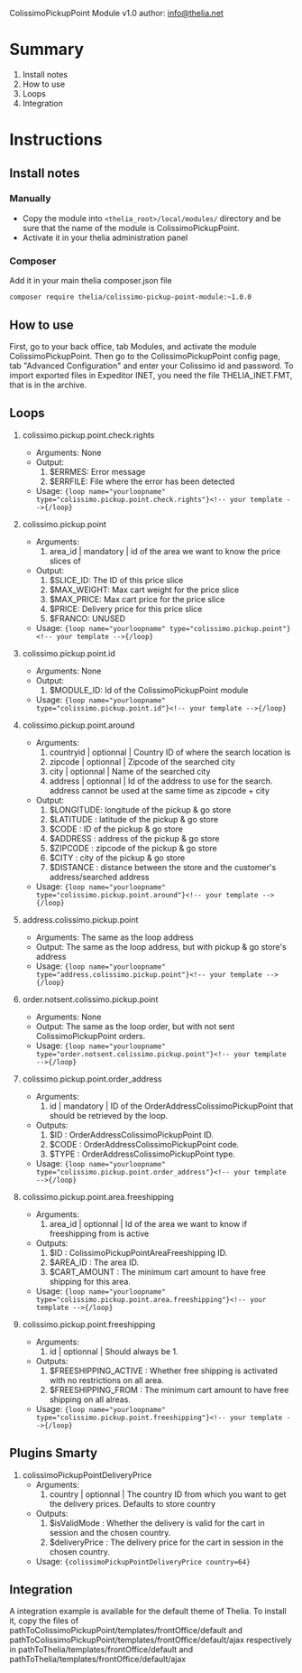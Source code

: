 ColissimoPickupPoint Module v1.0
author: <info@thelia.net>

Summary
=======

1. Install notes
2. How to use
3. Loops
4. Integration

Instructions
=====
Install notes
-----------
### Manually

* Copy the module into ```<thelia_root>/local/modules/``` directory and be sure that the name of the module is ColissimoPickupPoint.
* Activate it in your thelia administration panel

### Composer

Add it in your main thelia composer.json file

```
composer require thelia/colissimo-pickup-point-module:~1.0.0
```

How to use
-----------
First, go to your back office, tab Modules, and activate the module ColissimoPickupPoint.
Then go to the ColissimoPickupPoint config page, tab "Advanced Configuration" and enter your Colissimo id and password.
To import exported files in Expeditor INET, you need the file THELIA_INET.FMT, that is in the archive.

Loops
-----
1. colissimo.pickup.point.check.rights
    - Arguments:
        None
    - Output:
        1. $ERRMES: Error message
        2. $ERRFILE: File where the error has been detected
    - Usage:
        ```{loop name="yourloopname" type="colissimo.pickup.point.check.rights"}<!-- your template -->{/loop}```

2. colissimo.pickup.point
    - Arguments:
        1. area_id | mandatory | id of the area we want to know the price slices of
    - Output:
        1. $SLICE_ID: The ID of this price slice
        2. $MAX_WEIGHT: Max cart weight for the price slice
        3. $MAX_PRICE: Max cart price for the price slice
        4. $PRICE: Delivery price for this price slice
        5. $FRANCO: UNUSED
    - Usage:
        ```{loop name="yourloopname" type="colissimo.pickup.point"}<!-- your template -->{/loop}```

3. colissimo.pickup.point.id
    - Arguments:
        None
    - Output:
        1. $MODULE_ID: Id of the ColissimoPickupPoint module
    - Usage:
        ```{loop name="yourloopname" type="colissimo.pickup.point.id"}<!-- your template -->{/loop}```

4. colissimo.pickup.point.around
    - Arguments:
        1. countryid | optionnal | Country ID of where the search location is
        2. zipcode | optionnal | Zipcode of the searched city
        3. city    | optionnal | Name of the searched city
        4. address | optionnal | Id of the address to use for the search.
        address cannot be used at the same time as zipcode + city
    - Output:
        1. $LONGITUDE: longitude of the pickup & go store
        2. $LATITUDE : latitude of the pickup & go store
        3. $CODE     : ID of the pickup & go store
        4. $ADDRESS  : address of the pickup & go store
        5. $ZIPCODE  : zipcode of the pickup & go store
        6. $CITY     : city of the pickup & go store
        7. $DISTANCE : distance between the store and the customer's address/searched address
    - Usage:
        ```{loop name="yourloopname" type="colissimo.pickup.point.around"}<!-- your template -->{/loop}```

5. address.colissimo.pickup.point
    - Arguments:
        The same as the loop address
    - Output:
        The same as the loop address, but with pickup & go store's address
    - Usage:
        ```{loop name="yourloopname" type="address.colissimo.pickup.point"}<!-- your template -->{/loop}```

6. order.notsent.colissimo.pickup.point
    - Arguments:
        None
    - Output:
        The same as the loop order, but with not sent ColissimoPickupPoint orders.
    - Usage:
        ```{loop name="yourloopname" type="order.notsent.colissimo.pickup.point"}<!-- your template -->{/loop}```
        
7. colissimo.pickup.point.order_address
	- Arguments:
		1. id | mandatory | ID of the OrderAddressColissimoPickupPoint that should be retrieved by the loop.
	- Outputs:
		1. $ID : OrderAddressColissimoPickupPoint ID.
		2. $CODE : OrderAddressColissimoPickupPoint code.
		3. $TYPE : OrderAddressColissimoPickupPoint type.
	- Usage:
		```{loop name="yourloopname" type="colissimo.pickup.point.order_address"}<!-- your template -->{/loop}```
		
8. colissimo.pickup.point.area.freeshipping
	- Arguments:
		1. area_id | optionnal | Id of the area we want to know if freeshipping from is active
	- Outputs:
		1. $ID : ColissimoPickupPointAreaFreeshipping ID.
		2. $AREA_ID : The area ID.
		3. $CART_AMOUNT : The minimum cart amount to have free shipping for this area.
	- Usage:
		```{loop name="yourloopname" type="colissimo.pickup.point.area.freeshipping"}<!-- your template -->{/loop}```
		
9. colissimo.pickup.point.freeshipping
	- Arguments:
		1. id | optionnal | Should always be 1.
	- Outputs:
		1. $FREESHIPPING_ACTIVE : Whether free shipping is activated with no restrictions on all area.
		2. $FREESHIPPING_FROM : The minimum cart amount to have free shipping on all alreas.
	- Usage:
		```{loop name="yourloopname" type="colissimo.pickup.point.freeshipping"}<!-- your template -->{/loop}```
		
Plugins Smarty
-----
1. colissimoPickupPointDeliveryPrice
	- Arguments:
		1. country | optionnal | The country ID from which you want to get the delivery prices. Defaults to store country
	- Outputs:
		1. $isValidMode : Whether the delivery is valid for the cart in session and the chosen country.
		2. $deliveryPrice : The delivery price for the cart in session in the chosen country.
	- Usage:
		```{colissimoPickupPointDeliveryPrice country=64}```

Integration
-----------
A integration example is available for the default theme of Thelia.
To install it, copy the files of pathToColissimoPickupPoint/templates/frontOffice/default and
pathToColissimoPickupPoint/templates/frontOffice/default/ajax respectively in pathToThelia/templates/frontOffice/default
and pathToThelia/templates/frontOffice/default/ajax
